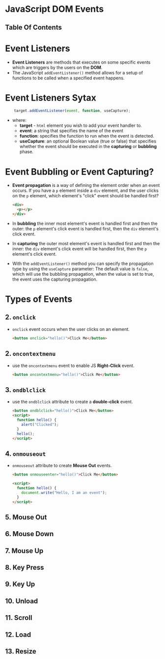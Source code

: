 # JavaScript DOM Events

## Table Of Contents


# Event Listeners

- **Event Listeners** are methods that executes on some specific events which are triggers by the users on the **DOM**.
- The JavaScript `addEventListener()` method allows for a setup of functions to be called when a specified event happens.

# Event Listeners Sytax

```js
    target.addEventListener(event, function, useCapture);
```

- where:
  - **target** - `html` element you wish to add your event handler to.
  - **event**: a string that specifies the name of the event
  - **function**: specifies the function to run when the event is detected.
  - **useCapture**: an optional Boolean value (true or false) that specifies whether the event should be executed in the **capturing** or **bubbling** phase.

# Event Bubbling or Event Capturing?

- **Event propagation** is a way of defining the element order when an event occurs. If you have a `p` element inside a `div` element, and the user clicks on the `p` element, which element's "click" event should be handled first?

  ```html
  <div>
    <p></p>
  </div>
  ```

- In **bubbling** the inner most element's event is handled first and then the outer: the `p` element's click event is handled first, then the `div` element's click event.
- In **capturing** the outer most element's event is handled first and then the inner: the `div` element's click event will be handled first, then the `p` element's click event.
- With the `addEventListener()` method you can specify the propagation type by using the `useCapture` parameter: The default value is `false`, which will use the bubbling propagation, when the value is set to true, the event uses the capturing propagation.

# Types of Events

## 2. `onclick`

- `onclick` event occurs when the user clicks on an element.

  ```html
  <button onclick="hello()">Click Me</button>
  ```

## 2. `oncontextmenu`

- use the `oncontextmenu` event to enable JS **Right-Click** event.

  ```html
  <button oncontextmenu="hello()">Click Me</button>
  ```

## 3. `ondblclick`

- use the `ondblclick` attribute to create a **double-click** event.

  ```html
  <button ondblclick="hello()">Click Me</button>
  <script>
    function hello() {
      alert("Clicked");
    }
    hello();
  </script>
  ```

## 4. `onmouseout`

- `onmouseout` attribute to create **Mouse Out** events.

  ```html
  <button onmouseenter="hello()">Click Me</button>

  <script>
    function hello() {
      document.write("Hello, I am an event");
    }
  </script>
  ```

## 5. Mouse Out

## 6. Mouse Down

## 7. Mouse Up

## 8. Key Press

## 9. Key Up

## 10. Unload

## 11. Scroll

## 12. Load

## 13. Resize
